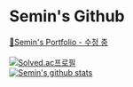 
<h1>
        Semin's Github
</h1>

<div>

[🔗Semin's Portfolio - 수정 중](https://www.notion.so/24b62925eca8802db15ed2fd4dfd073a)
<br><br>
[![Solved.ac프로필](http://mazassumnida.wtf/api/mini/generate_badge?boj=semin0925)](https://solved.ac/semin0925)
<br>
[![Semin's github stats](https://github-readme-stats.vercel.app/api?username=semInDev&show_icons=true&theme=tokyonight&hide=stars#gh-dark-mode-only)](https://github.com/anuraghazra/github-readme-stats#gh-dark-mode-only)

</div>

